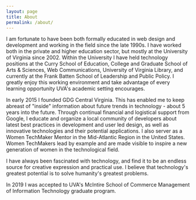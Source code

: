 ```yaml
---
layout: page
title: About
permalink: /about/
---
```



I am fortunate to have been both formally educated in web design and development and working in the field since the late 1990s. I have worked both in the private and higher education sector, but mostly at the University of Virginia since 2002. Within the University I have held technology positions at the Curry School of Education, College and Graduate School of Arts & Sciences, Web Communications, University of Virginia Library, and currently at the Frank Batten School of Leadership and Public Policy. I greatly enjoy this working environment and take advantage of every learning opportunity UVA's academic setting encourages.


In early 2015 I founded GDG Central Virginia. This has enabled me to keep abreast of "inside" information about future trends in technology - about 5 years into the future. Through continual financial and logistical support from Google, I educate and organize a local community of developers about latest best practices in development and user led design, as well as innovative technologies and their potential applications. I also server as a Women TechMaker Mentor in the Mid-Atlantic Region in the United States. Women TechMakers lead by example and are made visible to inspire a new generation of women in the technological field.

I have always been fascinated with technology, and find it to be an endless source for creative expression and practical use. I believe that technology's greatest potential is to solve humanity's greatest problems.

In 2019 I was accepted to UVA's McIntire School of Commerce Management of Information Technology graduate program.
